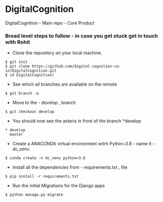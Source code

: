 # DigitalCognition
DigitalCognition - Main repo - Core Product 

### Broad level steps to follow - in case you get stuck get in touch with Rohit 
- Clone the repository on your local machine. 
```
$ git init
$ git clone https://github.com/digital-cognition-co-in/DigitalCognition.git
$ cd DigitalCognition/
```
- See which all branches are available on the remote
```
$ git branch -a
```
- Move to the - develop , branch
```
$ git checkout develop
```
- You should now see the asterix in front of the branch *develop 

```
* develop
  master
```

- Create a ANACONDA virtual environment witrh Pythin=3.8 - name it - dc_venv. 

```
$ conda create -n dc_venv python=3.8
```

- Install all the dependencies from  - requirements.txt , file 

```
$ pip install -r requirements.txt
```

- Run the initial Migrations for the Django apps 

```
$ python manage.py migrate
```
